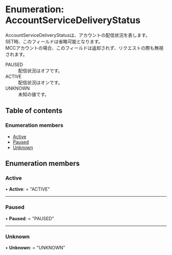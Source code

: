 # Enumeration: AccountServiceDeliveryStatus


<div lang=\"ja\">AccountServiceDeliveryStatusは、アカウントの配信状況を表します。<br> SET時、このフィールドは省略可能となります。<br> MCCアカウントの場合、このフィールドは返却されず、リクエストの際も無視されます。</div>  <dl class=term>   <dt class=\"term__item\">PAUSED</dt>   <dd class=\"term__desc\"><span lang=\"ja\">配信状況はオフです。</span></dd>   <dt class=\"term__item\">ACTIVE</dt>   <dd class=\"term__desc\"><span lang=\"ja\">配信状況はオンです。</span></dd>   <dt class=\"term__item\">UNKNOWN</dt>   <dd class=\"term__desc\"><span lang=\"ja\">未知の値です。</span></dd> </dl>

## Table of contents

### Enumeration members

- [Active](accountservicedeliverystatus.md#active)
- [Paused](accountservicedeliverystatus.md#paused)
- [Unknown](accountservicedeliverystatus.md#unknown)

## Enumeration members

### Active

• **Active**: = "ACTIVE"

___

### Paused

• **Paused**: = "PAUSED"

___

### Unknown

• **Unknown**: = "UNKNOWN"
